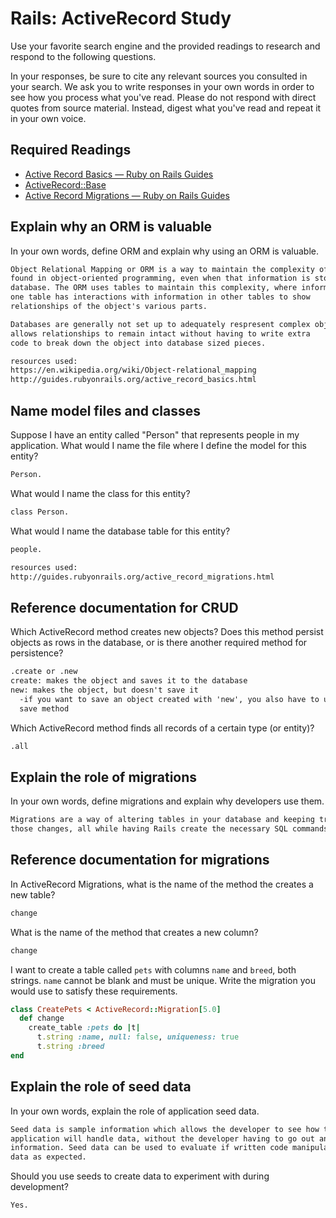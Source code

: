 # Rails: ActiveRecord Study

Use your favorite search engine and the provided readings to research and
respond to the following questions.

In your responses, be sure to cite any relevant sources you consulted in your
search. We ask you to write responses in your own words in order to see how you
process what you've read. Please do not respond with direct quotes from source
material. Instead, digest what you've read and repeat it in your own voice.

## Required Readings

-   [Active Record Basics — Ruby on Rails Guides](http://guides.rubyonrails.org/active_record_basics.html)
-   [ActiveRecord::Base](http://api.rubyonrails.org/classes/ActiveRecord/Base.html)
-   [Active Record Migrations — Ruby on Rails Guides](http://guides.rubyonrails.org/active_record_migrations.html)

## Explain why an ORM is valuable

In your own words, define ORM and explain why using an ORM is valuable.

```md
Object Relational Mapping or ORM is a way to maintain the complexity of objects,
found in object-oriented programming, even when that information is stored in a
database. The ORM uses tables to maintain this complexity, where information in
one table has interactions with information in other tables to show
relationships of the object's various parts.

Databases are generally not set up to adequately respresent complex objects, ORM
allows relationships to remain intact without having to write extra
code to break down the object into database sized pieces.

resources used:
https://en.wikipedia.org/wiki/Object-relational_mapping
http://guides.rubyonrails.org/active_record_basics.html
```

## Name model files and classes

Suppose I have an entity called "Person" that represents people in my
application. What would I name the file where I define the model for this
entity?

```md
Person.
```

What would I name the class for this entity?

```md
class Person.
```

What would I name the database table for this entity?

```md
people.

resources used:
http://guides.rubyonrails.org/active_record_migrations.html
```

## Reference documentation for CRUD

Which ActiveRecord method creates new objects? Does this method persist objects
as rows in the database, or is there another required method for persistence?

```md
.create or .new
create: makes the object and saves it to the database
new: makes the object, but doesn't save it
  -if you want to save an object created with 'new', you also have to use the
  save method
```

Which ActiveRecord method finds all records of a certain type (or entity)?

```md
.all
```

## Explain the role of migrations

In your own words, define migrations and explain why developers use them.

```md
Migrations are a way of altering tables in your database and keeping track of
those changes, all while having Rails create the necessary SQL commands for you.
```

## Reference documentation for migrations

In ActiveRecord Migrations, what is the name of the method the creates a new
table?

```md
change
```

What is the name of the method that creates a new column?

```md
change
```

I want to create a table called `pets` with columns `name` and `breed`, both
strings. `name` cannot be blank and must be unique. Write the migration you
would use to satisfy these requirements.

```ruby
class CreatePets < ActiveRecord::Migration[5.0]
  def change
    create_table :pets do |t|
      t.string :name, null: false, uniqueness: true
      t.string :breed
end
```

## Explain the role of seed data

In your own words, explain the role of application seed data.

```md
Seed data is sample information which allows the developer to see how their
application will handle data, without the developer having to go out and collect
information. Seed data can be used to evaluate if written code manipulates the
data as expected.
```

Should you use seeds to create data to experiment with during development?

```md
Yes.
```
